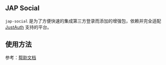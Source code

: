 ## JAP Social

`jap-social` 是为了方便快速的集成第三方登录而添加的增强包，依赖并完全适配 [JustAuth](https://github.com/justauth/JustAuth) 支持的平台。

## 使用方法

参考：[帮助文档](https://jap.fujieid.com/quickstart/jap-social.html)